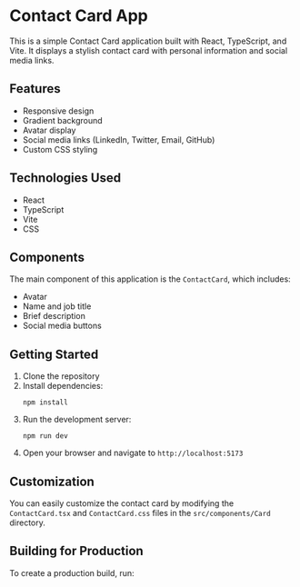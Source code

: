 # Contact Card App

This is a simple Contact Card application built with React, TypeScript, and Vite. It displays a stylish contact card with personal information and social media links.

## Features

- Responsive design
- Gradient background
- Avatar display
- Social media links (LinkedIn, Twitter, Email, GitHub)
- Custom CSS styling

## Technologies Used

- React
- TypeScript
- Vite
- CSS

## Components

The main component of this application is the `ContactCard`, which includes:

- Avatar
- Name and job title
- Brief description
- Social media buttons

## Getting Started

1. Clone the repository
2. Install dependencies:
   ```
   npm install
   ```
3. Run the development server:
   ```
   npm run dev
   ```
4. Open your browser and navigate to `http://localhost:5173`

## Customization

You can easily customize the contact card by modifying the `ContactCard.tsx` and `ContactCard.css` files in the `src/components/Card` directory.

## Building for Production

To create a production build, run:
